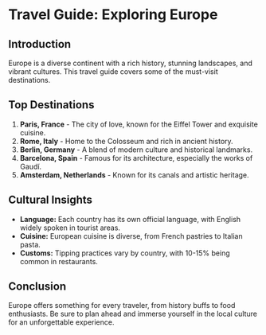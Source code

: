 
# Travel Guide: Exploring Europe

## Introduction
Europe is a diverse continent with a rich history, stunning landscapes, and vibrant cultures. This travel guide covers some of the must-visit destinations.

## Top Destinations
1. **Paris, France** - The city of love, known for the Eiffel Tower and exquisite cuisine.
2. **Rome, Italy** - Home to the Colosseum and rich in ancient history.
3. **Berlin, Germany** - A blend of modern culture and historical landmarks.
4. **Barcelona, Spain** - Famous for its architecture, especially the works of Gaudí.
5. **Amsterdam, Netherlands** - Known for its canals and artistic heritage.

## Cultural Insights
- **Language:** Each country has its own official language, with English widely spoken in tourist areas.
- **Cuisine:** European cuisine is diverse, from French pastries to Italian pasta.
- **Customs:** Tipping practices vary by country, with 10-15% being common in restaurants.

## Conclusion
Europe offers something for every traveler, from history buffs to food enthusiasts. Be sure to plan ahead and immerse yourself in the local culture for an unforgettable experience.
